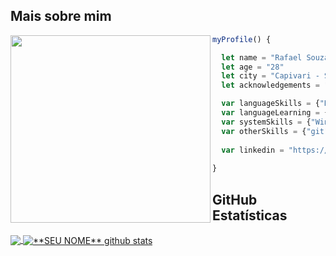 ## Mais sobre mim

<img align="left" width="320" height="300" src="https://i2.wp.com/allhtaccess.info/wp-content/uploads/2018/03/programming.gif?fit=1281%2C716&ssl=1" />

``` JavaScript
myProfile() {

  let name = "Rafael Souza"
  let age = "28"
  let city = "Capivari - SP"
  let acknowledgements = "Web/System Development"

  var languageSkills = {"HTML", "CSS", "Java", "SpringBoot"}
  var languageLearning = {"JavaScript", "Node.js", "React.js", "Vue.js", "Angular" }
  var systemSkills = {"Windows", "Linux", "MacOS"}
  var otherSkills = {"git", "terminal", "VSCode", "Intellij", "MySQL"}
  
  var linkedin = "https://www.linkedin.com/in/rsouza13/"
 
}
```
## **GitHub Estatísticas**

<a href="https://github.com/rflsza13">
  <img align="center" src="https://github-readme-stats.vercel.app/api/top-langs/?username=rflsza13&theme=dracula&hide_langs_below=1" />
</a>

<a href="https://github.com/rflsza13">
 <img align="center" src="https://github-readme-stats.vercel.app/api?username=rflsza13&show_icons=true&theme=dracula&line_height=33" alt="**SEU NOME** github stats"/>
</a>
<br>
